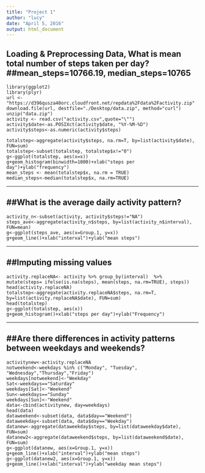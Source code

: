 ```yaml
---
title: "Project 1"
author: "lucy"
date: "April 5, 2016"
output: html_document
---
```

Loading & Preprocessing Data,    What is mean total number of steps taken per day?
##mean_steps=10766.19,  median_steps=10765
-------
```{r}
library(ggplot2)
library(plyr)
url <- "https://d396qusza40orc.cloudfront.net/repdata%2Fdata%2Factivity.zip"
download.file(url, destfile="./Desktop/data.zip", method="curl")
unzip("data.zip")
activity <- read.csv("activity.csv",quote="\"")
activity$date<-as.POSIXct(activity$date, "%Y-%M-%D")
activity$steps<-as.numeric(activity$steps)

totalstep<-aggregate(activity$steps, na.rm=T, by=list(activity$date), FUN=sum)
totalstep<-subset(totalstep, totalstep$x!="0")
g<-ggplot(totalstep, aes(x=x))
g+geom_histogram(binwidth=1000)+xlab("steps per day")+ylab("frequency")
mean_steps <- mean(totalstep$x, na.rm = TRUE)
median_steps<-median(totalstep$x, na.rm=TRUE)
```

-----
##What is the average daily activity pattern?
-----

```{r}
activity_n<-subset(activity, activity$steps!="NA")
steps_ave<-aggregate(activity_n$steps, by=list(activity_n$interval), FUN=mean)
g<-ggplot(steps_ave, aes(x=Group.1, y=x))
g+geom_line()+xlab("interval")+ylab("mean steps")
```
------
##Imputing missing values
------

```{r}
activity.replaceNA<- activity %>% group_by(interval)  %>% mutate(steps= ifelse(is.na(steps), mean(steps, na.rm=TRUE), steps))
head(activity.replaceNA)
totalstep<-aggregate(activity.replaceNA$steps, na.rm=T, by=list(activity.replaceNA$date), FUN=sum)
head(totalstep)
g<-ggplot(totalstep, aes(x))
g+geom_histogram()+xlab("steps per day")+ylab("Frequency")
```
---------
##Are there differences in activity patterns between weekdays and weekends?
---------
```{r}
activitynew<-activity.replaceNA
notweekend<-weekdays %in% c("Monday", "Tuesday", "Wednesday","Thursday","Friday")
weekdays[notweekend]<-"Weekday"
Sat<-weekdays=="Saturday"
weekdays[Sat]<-"Weekend"
Sun<-weekdays=="Sunday"
weekdays[Sun]<-"Weekend"
data<-cbind(activitynew, day=weekdays)
head(data)
dataweekend<-subset(data, data$day=="Weekend")
dataweekday<-subset(data, data$day=="Weekday")
datanew<-aggregate(dataweekday$steps, by=list(dataweekday$date), FUN=sum)
datanew2<-aggregate(dataweekend$steps, by=list(dataweekend$date), FUN=sum)
g<-ggplot(datanew, aes(x=Group.1, y=x))
g+geom_line()+xlab("interval")+ylab("mean steps")
g<-ggplot(datanew2, aes(x=Group.1, y=x))
g+geom_line()+xlab("interval")+ylab("weekday mean steps")
```




